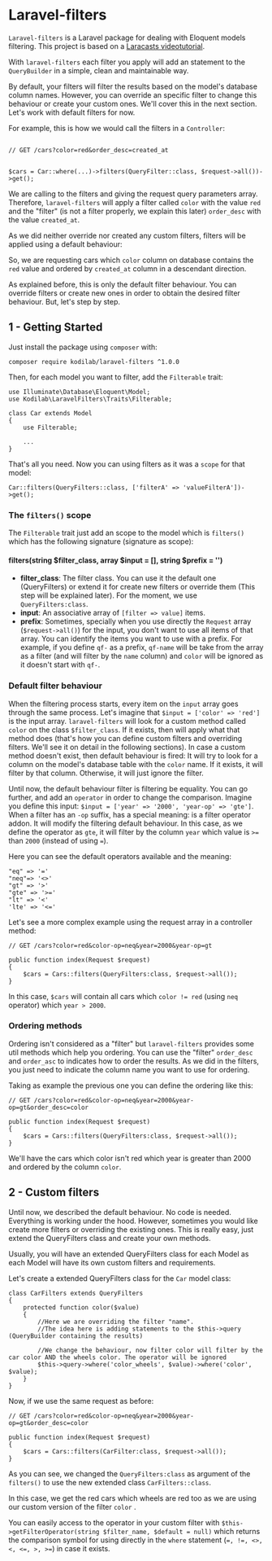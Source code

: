 # Laravel-filters

`Laravel-filters` is a Laravel package for dealing with Eloquent models filtering.
This project is based on a [Laracasts videotutorial](https://laracasts.com/).

With `laravel-filters` each filter you apply will add an statement to the `QueryBuilder` in
a simple, clean and maintainable way.

By default, your filters will filter the results based on the model's database column names. However, you can override
an specific filter to change this behaviour or create your custom ones. We'll cover this in the next section. Let's work
with default filters for now.

For example, this is how we would call the filters in a `Controller`:

```

// GET /cars?color=red&order_desc=created_at


$cars = Car::where(...)->filters(QueryFilter::class, $request->all())->get();

```

We are calling to the filters and giving the request query parameters array. Therefore, `laravel-filters` will apply a 
filter called `color` with the value `red` and the "filter" 
(is not a filter properly, we explain this later) `order_desc` with the value `created_at`.

As we did neither override nor created any custom filters, filters will be applied using a default behaviour:

So, we are requesting cars which `color` column on database contains the `red` value 
and ordered by `created_at` column in a descendant direction.

As explained before, this is only the default filter behaviour. You can override filters or create new ones
in order to obtain the desired filter behaviour. But, let's step by step.

## 1 - Getting Started
Just install the package using `composer` with:

```
composer require kodilab/laravel-filters ^1.0.0
```

Then, for each model you want to filter, add the `Filterable` trait:

```
use Illuminate\Database\Eloquent\Model;
use Kodilab\LaravelFilters\Traits\Filterable;

class Car extends Model
{
    use Filterable;
    
    ...
}
```

That's all you need. Now you can using filters as it was a `scope` for that model:

```
Car::filters(QueryFilters::class, ['filterA' => 'valueFilterA'])->get();
```

### The `filters()` scope
The `Filterable` trait just add an scope to the model which is `filters()` which has the following
signature (signature as scope):

#### filters(string $filter_class, array $input = [], string $prefix = '')

* **filter_class**: The filter class. You can use it the default one (QueryFilters) or extend it for create new filters 
                    or override them (This step will be explained later). For the moment, we use `QueryFilters:class`.
* **input**: An associative array of `[filter => value]` items. 
* **prefix**: Sometimes, specially when you use directly the `Request` array (`$request->all()`) for the input, 
                you don't want to use all items of that array. You can identify the items you want to use with a prefix. 
                For example, if you define `qf-` as a prefix, `qf-name` will be take from the array as a filter
                (and will filter by the `name` column) and `color` will be ignored as it doesn't start with `qf-`.
                
### Default filter behaviour
When the filtering process starts, every item on the `input` array goes through the same process. Let's imagine that 
`$input = ['color' => 'red']` is the input array. `laravel-filters` will look for a custom method called `color` 
on the class `$filter_class`. If it exists, then will apply what that method does (that's how you can define 
custom filters and overriding filters. We'll see it on detail in the following sections). In case a custom method 
doesn't exist, then default behaviour is fired: It will try to look for a column on the model's database table with the `color` name. 
If it exists, it will filter by that column. Otherwise, it will just ignore the filter.

Until now, the default behaviour filter is filtering be equality. You can go further, and add an `operator` in order to
change the comparison. 
Imagine you define this input: `$input = ['year' => '2000', 'year-op' => 'gte']`. When a filter has an `-op` suffix, 
has a special meaning: is a filter operator addon. It will modify the filtering default behaviour. In this case, as we 
define the operator as `gte`, it will filter by the column `year` which value is `>=` than `2000` (instead of using `=`).

Here you can see the default operators available and the meaning: 

```
"eq" => '='
"neq"=> '<>'
"gt" => '>'
"gte" => '>='
"lt" => '<'
'lte' => '<='
```

Let's see a more complex example using the request array in a controller method: 

```
// GET /cars?color=red&color-op=neq&year=2000&year-op=gt

public function index(Request $request)
{
    $cars = Cars::filters(QueryFilters:class, $request->all());
}
```
In this case, `$cars` will contain all cars which `color != red` (using `neq` operator) which `year > 2000`.

### Ordering methods
Ordering isn't considered as a "filter" but `laravel-filters` provides some util methods which help you ordering.
You can use the "filter" `order_desc` and `order_asc` to indicates how to order the results. As we did in the filters,
you just need to indicate the column name you want to use for ordering.

Taking as example the previous one you can define the ordering like this:

```
// GET /cars?color=red&color-op=neq&year=2000&year-op=gt&order_desc=color

public function index(Request $request)
{
    $cars = Cars::filters(QueryFilters:class, $request->all());
}
``` 

We'll have the cars which color isn't red which year is greater than 2000 and ordered by the column `color`.

## 2 - Custom filters
Until now, we described the default behaviour. No code is needed. Everything is working under the hood.
However, sometimes you would like create more filters or overriding the existing ones. 
This is really easy, just extend the QueryFilters class and create your own methods.

Usually, you will have an extended QueryFilters class for each Model as each Model will have its own custom 
filters and requirements.

Let's create a extended QueryFilters class for the `Car` model class:

```
class CarFilters extends QueryFilters
{
    protected function color($value)
    {
        //Here we are overriding the filter "name".
        //The idea here is adding statements to the $this->query (QueryBuilder containing the results)
        
        //We change the behaviour, now filter color will filter by the car color AND the wheels color. The operator will be ignored
        $this->query->where('color_wheels', $value)->where('color', $value);
    }
}
```

Now, if we use the same request as before:

```
// GET /cars?color=red&color-op=neq&year=2000&year-op=gt&order_desc=color

public function index(Request $request)
{
    $cars = Cars::filters(CarFilter:class, $request->all());
}
```
As you can see, we changed the `QueryFilters:class` as argument of the `filters()` to use the new extended 
class `CarFilters::class`.

In this case, we get the red cars which wheels are red too as we are using our custom version of the filter `color` .

You can easily access to the operator in your custom filter with `$this->getFilterOperator(string $filter_name, $default = null)` which returns
the comparison symbol for using directly in the `where` statement (`=, !=, <>, <, <=, >, >=`) in case it exists.
